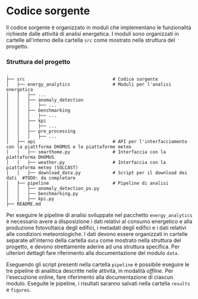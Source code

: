 # Codice sorgente

Il codice sorgente è organizzato in moduli che implementano le funzionalità richieste dalle attività di analisi energetica. I moduli sono organizzati in cartelle all'interno della cartella `src` come mostrato nella struttura del progetto.

### Struttura del progetto
```plaintext
.
├── src                                 # Codice sorgente
│   ├── energy_analytics                # Moduli per l'analisi energetica
│   │   ├── ...
│   │   ├── anomaly_detection
│   │   │   ├── ...
│   │   ├── benchmarking
│   │   │   ├── ...
│   │   ├── kpi
│   │   │   ├── ...
│   │   ├── pre_processing
│   │   │   ├── ...
│   ├── api                             # API per l'interfacciamento con la piattforma DHOMUS e le piattaforme meteo
│   │   ├── smarthome.py                # Interfaccia con la piattaforma DHOMUS
│   │   ├── weather.py                  # Interfaccia con la piattaforma meteo (SOLCAST)
│   │   ├── download_data.py            # Script per il download dei dati  #TODO: da completare
│   ├── pipeline                        # Pipeline di analisi 
│   │   ├── anomaly_detection_pv.py
│   │   ├── benchmarking.py
│   │   ├── kpi.py
├── README.md

```

Per eseguire le pipeline di analisi sviluppate nel pacchetto `energy_analytics` è necessario avere a disposizione i dati relativi al consumo energetico e alla produzione fotovoltaica degli edifici, i metadati degli edifici e i dati relativi alle condizioni meteorologiche. I dati devono essere organizzati in cartelle separate all'interno della cartella `data` come mostrato nella struttura del progetto, e devono strettamente aderire ad una struttura specifica. Per ulteriori dettagli fare riferimento alla documentazione del modulo `data`.

Eseguendo gli script presenti nella cartella `pipeline` è possibile eseguire le tre pipeline di analitica descritte nelle attività, in modalità _offline_. Per l'esecuzione online, fare riferimento alla documentazione di ciascun modulo. Eseguite le pipeline, i risultati saranno salvati nella cartella `results` e `figures`.
